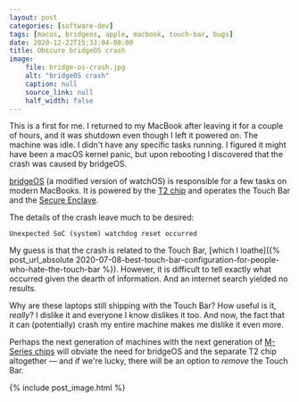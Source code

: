 ```yaml
---
layout: post
categories: [software-dev]
tags: [macos, bridgeos, apple, macbook, touch-bar, bugs]
date: 2020-12-22T15:33:04-08:00
title: Obscure bridgeOS crash
image:
    file: bridge-os-crash.jpg
    alt: "bridgeOS crash"
    caption: null
    source_link: null
    half_width: false
---
```


This is a first for me. I returned to my MacBook after leaving it for a couple of hours, and it was shutdown even though I left it powered on. The machine was idle. I didn't have any specific tasks running. I figured it might have been a macOS kernel panic, but upon rebooting I discovered that the crash was caused by bridgeOS.

<!--excerpt-->

[bridgeOS](https://en.wikipedia.org/wiki/BridgeOS) (a modified version of watchOS) is responsible for a few tasks on modern MacBooks. It is powered by the [T2 chip](https://en.wikipedia.org/wiki/Apple-designed_processors#T_series) and operates the Touch Bar and the [Secure Enclave](https://en.wikipedia.org/wiki/IOS#Secure_Enclave).

The details of the crash leave much to be desired:

```
Unexpected SoC (system) watchdog reset occurred
```

My guess is that the crash is related to the Touch Bar, [which I loathe]({% post_url_absolute 2020-07-08-best-touch-bar-configuration-for-people-who-hate-the-touch-bar %}). However, it is difficult to tell exactly what occurred given the dearth of information. And an internet search yielded no results.

Why are these laptops still shipping with the Touch Bar? How useful is it, *really*? I dislike it and everyone I know dislikes it too. And now, the fact that it can (potentially) crash my entire machine makes me dislike it even more. 

Perhaps the next generation of machines with the next generation of [M-Series chips](https://en.wikipedia.org/wiki/Apple_M1) will obviate the need for bridgeOS and the separate T2 chip altogether &mdash; and if we're lucky, there will be an option to *remove* the Touch Bar.

{% include post_image.html %}

